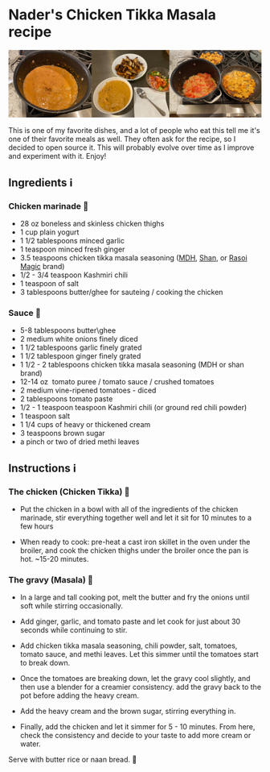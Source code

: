 # Nader's Chicken Tikka Masala recipe

![Pictures of Nader's Chicken Tikka Masala](pictures.jpg)

This is one of my favorite dishes, and a lot of people who eat this tell me it's one of their favorite meals as well. They often ask for the recipe, so I decided to open source it. This will probably evolve over time as I improve and experiment with it. Enjoy!

## Ingredients ℹ️

### Chicken marinade 🐔

- 28 oz boneless and skinless chicken thighs
- 1 cup plain yogurt
- 1 1/2 tablespoons minced garlic
- 1 teaspoon minced fresh ginger
- 3.5 teaspoons chicken tikka masala seasoning ([MDH](https://mdhspices.com/product/mdh-chicken-masala/), [Shan](https://www.shanfoods.com/product/recipe-mixes/curry/chicken-masala/), or [Rasoi Magic](https://www.rasoimagic.com/products) brand) 
- 1/2 - 3/4 teaspoon Kashmiri chili
- 1 teaspoon of salt
- 3 tablespoons butter/ghee for sauteing / cooking the chicken

### Sauce 🍲

- 5-8 tablespoons butter\ghee
- 2 medium white onions finely diced
- 1 1/2 tablespoons garlic finely grated
- 1 1/2 tablespoon ginger finely grated
- 1 1/2 - 2 tablespoons chicken tikka masala seasoning (MDH or shan brand)
- 12-14 oz  tomato puree / tomato sauce / crushed tomatoes
- 2 medium vine-ripened tomatoes - diced
- 2  tablespoons tomato paste
- 1/2 - 1 teaspoon teaspoon Kashmiri chili (or ground red chili powder)
- 1 teaspoon salt
- 1 1/4 cups of heavy or thickened cream
- 3 teaspoons brown sugar
- a pinch or two of dried methi leaves

## Instructions ℹ️

### The chicken (Chicken Tikka) 🐔

- Put the chicken in a bowl with all of the ingredients of the chicken marinade, stir everything together well and let it sit for 10 minutes to a few hours

- When ready to cook: pre-heat a cast iron skillet in the oven under the broiler, and cook the chicken thighs under the broiler once the pan is hot. ~15-20 minutes.

### The gravy (Masala) 🥣

- In a large and tall cooking pot, melt the butter and fry the onions until soft while stirring occasionally.

- Add ginger, garlic, and tomato paste and let cook for just about 30 seconds while continuing to stir. 

- Add chicken tikka masala seasoning, chili powder, salt, tomatoes, tomato sauce, and methi leaves. Let this simmer until the tomatoes start to break down.

- Once the tomatoes are breaking down, let the gravy cool slightly, and then use a blender for a creamier consistency. add the gravy back to the pot before adding the heavy cream.

- Add the heavy cream and the brown sugar, stirring everything in.

- Finally, add the chicken and let it simmer for 5 - 10 minutes. From here, check the consistency and decide to your taste to add more cream or water.

Serve with butter rice or naan bread. 🚀
